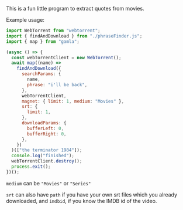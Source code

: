 This is a fun little program to extract quotes from movies.

Example usage:

```js
import WebTorrent from "webtorrent";
import { findAndDownload } from "./phraseFinder.js";
import { map } from "gamla";

(async () => {
  const webTorrentClient = new WebTorrent();
  await map((name) =>
    findAndDownload({
      searchParams: {
        name,
        phrase: "i'll be back",
      },
      webTorrentClient,
      magnet: { limit: 1, medium: "Movies" },
      srt: {
        limit: 1,
      },
      downloadParams: {
        bufferLeft: 0,
        bufferRight: 0,
      },
    })
  )(["the terminator 1984"]);
  console.log("finished");
  webTorrentClient.destroy();
  process.exit();
})();
```

`medium` can be `"Movies"` or `"Series"`

`srt` can also have `path` if you have your own srt files which you already downloaded, and `imdbid`, if you know the IMDB id of the video.
